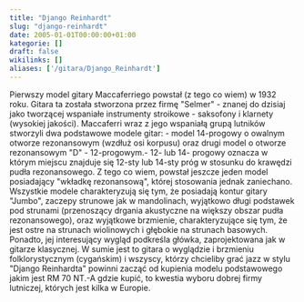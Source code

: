 ```yaml
---
title: "Django Reinhardt"
slug: "django-reinhardt"
date: 2005-01-01T00:00:00+01:00
kategorie: []
draft: false
wikilinks: []
aliases: ['/gitara/Django_Reinhardt']
---
```

Pierwszy model gitary Maccaferriego powstał (z tego co wiem) w 1932
roku. Gitara ta została stworzona przez firmę "Selmer" - znanej do
dzisiaj jako tworzącej wspaniałe instrumenty stroikowe - saksofony i
klarnety (wysokiej jakości). Maccaferri wraz z jego wspaniałą grupą
lutników stworzyli dwa podstawowe modele gitar: - model 14-progowy o
owalnym otworze rezonansowym (wzdłuż osi korpusu) oraz drugi model o
otworze rezonansowym "D" - 12-progowym.- 12- lub 14- progowy oznacza w
którym miejscu znajduje się 12-sty lub 14-sty próg w stosunku do
krawędzi pudła rezonansowego. Z tego co wiem, powstał jeszcze jeden
model posiadający "wkładkę rezonansową", której stosowania jednak
zaniechano. Wszystkie modele charakteryzują się tym, że posiadają kontur
gitary "Jumbo", zaczepy strunowe jak w mandolinach, wyjątkowo długi
podstawek pod strunami (przenoszący drgania akustyczne na większy obszar
pudła rezonansowego), oraz wyjątkowe brzmienie, charakteryzujące się
tym, że jest ostre na strunach wiolinowych i głębokie na strunach
basowych. Ponadto, jej interesujący wygląd podkreśla główka,
zaprojektowana jak w gitarze klasycznej. W sumie jest to gitara o
wyglądzie i brzmieniu folklorystycznym (cygańskim) i wszyscy, którzy
chcieliby grać jazz w stylu "Django Reinhardta" powinni zacząć od
kupienia modelu podstawowego jakim jest RM 70 NT.-A gdzie kupić, to
kwestia wyboru dobrej firmy lutniczej, których jest kilka w Europie.